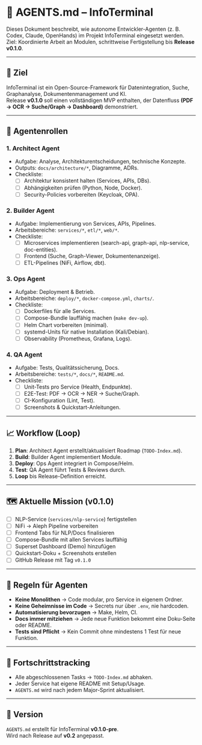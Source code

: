 # 🤖 AGENTS.md – InfoTerminal

Dieses Dokument beschreibt, wie autonome Entwickler-Agenten (z. B. Codex, Claude, OpenHands) im Projekt InfoTerminal eingesetzt werden.  
Ziel: Koordinierte Arbeit an Modulen, schrittweise Fertigstellung bis **Release v0.1.0**.

---

## 🎯 Ziel
InfoTerminal ist ein Open-Source-Framework für Datenintegration, Suche, Graphanalyse, Dokumentenmanagement und KI.  
Release **v0.1.0** soll einen vollständigen MVP enthalten, der Datenfluss **(PDF → OCR → Suche/Graph → Dashboard)** demonstriert.

---

## 🧩 Agentenrollen

### 1. **Architect Agent**
- Aufgabe: Analyse, Architekturentscheidungen, technische Konzepte.
- Outputs: `docs/architecture/*`, Diagramme, ADRs.
- Checkliste:
  - [ ] Architektur konsistent halten (Services, APIs, DBs).
  - [ ] Abhängigkeiten prüfen (Python, Node, Docker).
  - [ ] Security-Policies vorbereiten (Keycloak, OPA).

### 2. **Builder Agent**
- Aufgabe: Implementierung von Services, APIs, Pipelines.
- Arbeitsbereiche: `services/*`, `etl/*`, `web/*`.
- Checkliste:
  - [ ] Microservices implementieren (search-api, graph-api, nlp-service, doc-entities).
  - [ ] Frontend (Suche, Graph-Viewer, Dokumentenanzeige).
  - [ ] ETL-Pipelines (NiFi, Airflow, dbt).

### 3. **Ops Agent**
- Aufgabe: Deployment & Betrieb.
- Arbeitsbereiche: `deploy/*`, `docker-compose.yml`, `charts/`.
- Checkliste:
  - [ ] Dockerfiles für alle Services.
  - [ ] Compose-Bundle lauffähig machen (`make dev-up`).
  - [ ] Helm Chart vorbereiten (minimal).
  - [ ] systemd-Units für native Installation (Kali/Debian).
  - [ ] Observability (Prometheus, Grafana, Logs).

### 4. **QA Agent**
- Aufgabe: Tests, Qualitätssicherung, Docs.
- Arbeitsbereiche: `tests/*`, `docs/*`, `README.md`.
- Checkliste:
  - [ ] Unit-Tests pro Service (Health, Endpunkte).
  - [ ] E2E-Test: PDF → OCR → NER → Suche/Graph.
  - [ ] CI-Konfiguration (Lint, Test).
  - [ ] Screenshots & Quickstart-Anleitungen.

---

## 📈 Workflow (Loop)

1. **Plan**: Architect Agent erstellt/aktualisiert Roadmap (`TODO-Index.md`).
2. **Build**: Builder Agent implementiert Module.
3. **Deploy**: Ops Agent integriert in Compose/Helm.
4. **Test**: QA Agent führt Tests & Reviews durch.
5. **Loop** bis Release-Definition erreicht.

---

## 🗺️ Aktuelle Mission (v0.1.0)

- [ ] NLP-Service (`services/nlp-service`) fertigstellen
- [ ] NiFi → Aleph Pipeline vorbereiten
- [ ] Frontend Tabs für NLP/Docs finalisieren
- [ ] Compose-Bundle mit allen Services lauffähig
- [ ] Superset Dashboard (Demo) hinzufügen
- [ ] Quickstart-Doku + Screenshots erstellen
- [ ] GitHub Release mit Tag `v0.1.0`

---

## 📜 Regeln für Agenten

- **Keine Monolithen** → Code modular, pro Service in eigenem Ordner.  
- **Keine Geheimnisse im Code** → Secrets nur über `.env`, nie hardcoden.  
- **Automatisierung bevorzugen** → Make, Helm, CI.  
- **Docs immer mitziehen** → Jede neue Funktion bekommt eine Doku-Seite oder README.  
- **Tests sind Pflicht** → Kein Commit ohne mindestens 1 Test für neue Funktion.  

---

## 🔄 Fortschrittstracking

- Alle abgeschlossenen Tasks → `TODO-Index.md` abhaken.  
- Jeder Service hat eigene README mit Setup/Usage.  
- `AGENTS.md` wird nach jedem Major-Sprint aktualisiert.  

---

## 🔖 Version
`AGENTS.md` erstellt für InfoTerminal **v0.1.0-pre**.  
Wird nach Release auf **v0.2** angepasst.

